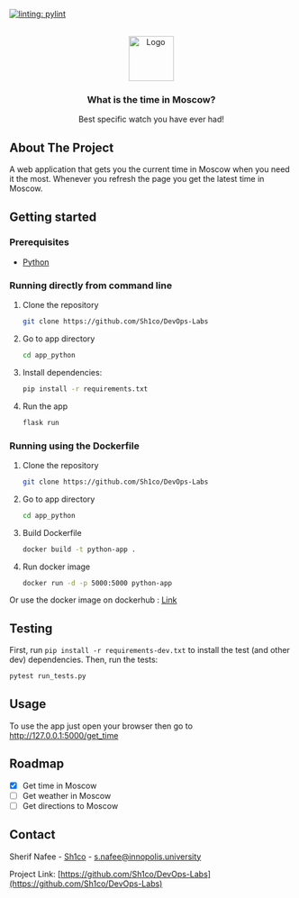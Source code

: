 [![linting: pylint](https://img.shields.io/badge/linting-pylint-yellowgreen)](https://github.com/PyCQA/pylint)

<!-- PROJECT LOGO -->
<br />
<div align="center">
  <a href="https://github.com/Sh1co/DevOps-Labs">
    <img src="https://freepikpsd.com/file/2019/10/question-mark-png-question-png-768_1024.png" alt="Logo" width="80" height="80">
  </a>

  <h3 align="center">What is the time in Moscow?</h3>

  <p align="center">
    Best specific watch you have ever had!
    <br />

  </p>
</div>

## About The Project

A web application that gets you the current time in Moscow when you need it the most. Whenever you refresh the page you get the latest time in Moscow.

## Getting started

### Prerequisites

* [Python](https://www.python.org/downloads/)

### Running directly from command line

1. Clone the repository

    ```bash
    git clone https://github.com/Sh1co/DevOps-Labs
    ```

2. Go to app directory

    ```bash
    cd app_python
    ```

3. Install dependencies:

    ```Bash
    pip install -r requirements.txt
    ```

4. Run the app

    ```bash
    flask run
    ```

### Running using the Dockerfile

1. Clone the repository

    ```bash
    git clone https://github.com/Sh1co/DevOps-Labs
    ```

2. Go to app directory

    ```bash
    cd app_python
    ```

3. Build Dockerfile

    ```bash
    docker build -t python-app .
    ```

4. Run docker image

    ```bash
    docker run -d -p 5000:5000 python-app
    ```

Or use the docker image on dockerhub : [Link](https://hub.docker.com/layers/sh1co/devopslab/1.2/images/sha256:deea8f0434ebfb0b97090aec1852828a7cbcde1f635aa317bece06eb618c8716)

## Testing

First, run `pip install -r requirements-dev.txt` to install the test (and other dev) dependencies.
Then, run the tests:

```bash
pytest run_tests.py
```

## Usage

To use the app just open your browser then go to <http://127.0.0.1:5000/get_time>

## Roadmap

* [x] Get time in Moscow
* [ ] Get weather in Moscow
* [ ] Get directions to Moscow

<!-- CONTACT -->
## Contact

Sherif Nafee - [Sh1co](https://github.com/Sh1co) - [s.nafee@innopolis.university](s.nafee@innopolis.university)

Project Link: [https://github.com/Sh1co/DevOps-Labs](https://github.com/Sh1co/DevOps-Labs)
